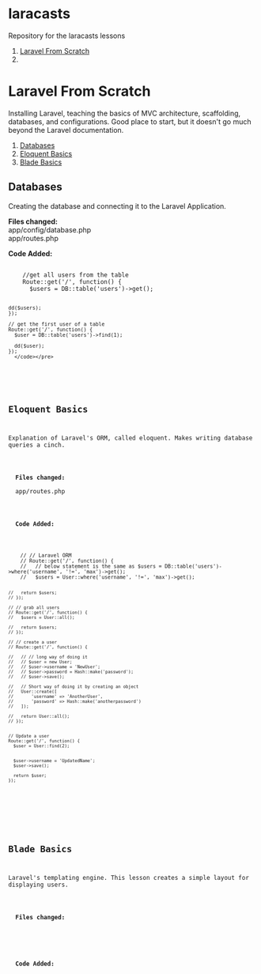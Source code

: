 laracasts
=========

Repository for the laracasts lessons
<ol>
  <li><a href="#laravel-from-scratch">Laravel From Scratch</a><li>
</ol>



<h1 id="from_scratch">Laravel From Scratch</h1>
<p>Installing Laravel, teaching the basics of MVC architecture, scaffolding, databases, and configurations. Good place to start, but it doesn't go much beyond the Laravel documentation.</p>
<ol>
  <li><a href="#Databases">Databases</a></li>
  <li><a href="#eloquent-basics">Eloquent Basics</a></li>
  <li><a href="#blade-basics">Blade Basics</a></li>
</ol>

<h2>Databases</h2>
<p>Creating the database and connecting it to the Laravel Application.</p>
<p>
  <b>Files changed:</b><br>
  app/config/database.php<br>
  app/routes.php
</p>
<p>
  <b>Code Added:</b><br>
  <pre><code>
    //get all users from the table
    Route::get('/', function() {
      $users = DB::table('users')->get();
      
    dd($users);
    });
    
    // get the first user of a table
    Route::get('/', function() {
      $user = DB::table('users')->find(1);
      
      dd($user); 
    });
      </code></pre>
</p>


<h2>Eloquent Basics</h2>
<p>Explanation of Laravel's ORM, called eloquent. Makes writing database queries a cinch.</p>
<p>
  <b>Files changed:</b><br>
  app/routes.php
</p>
<p>
  <b>Code Added:</b><br>
  <pre><code>
    // // Laravel ORM
    // Route::get('/', function() {
    //   // below statement is the same as $users = DB::table('users')->where('username', '!=', 'max')->get();
    //   $users = User::where('username', '!=', 'max')->get();
      
    //   return $users;
    // });
    
    // // grab all users
    // Route::get('/', function() {
    //   $users = User::all();
      
    //   return $users;
    // });
    
    // // create a user
    // Route::get('/', function() {
      
    //   // // long way of doing it 
    //   // $user = new User;
    //   // $user->username = 'NewUser';
    //   // $user->password = Hash::make('password');
    //   // $user->save();
      
    //   // Short way of doing it by creating an object
    //   User::create([
    //       'username' => 'AnotherUser',
    //       'password' => Hash::make('anotherpassword')
    //   ]);
      
    //   return User::all();
    // });
    
    
    // Update a user
    Route::get('/', function() {
      $user = User::find(2);
      
      
      $user->username = 'UpdatedName';
      $user->save();
      
      return $user;
    });
  </code></pre>
</p>





<h2>Blade Basics</h2>
<p>Laravel's templating engine. This lesson creates a simple layout for displaying users.</p>
<p>
  <b>Files changed:</b><br>
  
</p>
<p>
  <b>Code Added:</b><br>
  <code>
    
  </code>
</p>
